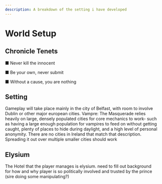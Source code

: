 ```yaml
---
description: A breakdown of the setting i have developed
---
```


# World Setup

## Chronicle Tenets

&#x20;■ Never kill the innocent

&#x20;■ Be your own, never submit&#x20;

■ Without a cause, you are nothing

## Setting

Gameplay will take place mainly in the city of Belfast, with room to involve Dublin or other major european cities. Vampre: The Masquerade relies heavily on large, densely populated cities for core mechanics to work- such as having a large enough population for vampires to feed on without getting caught, plenty of places to hide during daylight, and a high level of personal anonymity. There are no cities in Ireland that match that description. Spreading it out over multiple smaller cities should work

## Elysium

The Hotel that the player manages is elysium. need to fill out background for how and why player is so politically involved and trusted by the prince (sire doing some manipulating?)

## &#x20;
